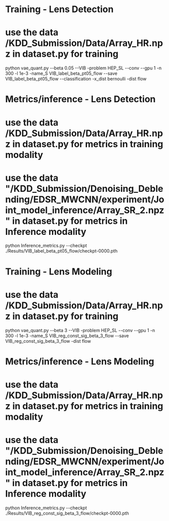 # Training - Lens Detection
# use the data  /KDD_Submission/Data/Array_HR.npz in dataset.py for training
python vae_quant.py --beta 0.05 --VIB -problem HEP_SL --conv --gpu 1 -n 300 -l 1e-3 -name_S VIB_label_beta_pt05_flow --save VIB_label_beta_pt05_flow --classification -x_dist bernoulli -dist flow

# Metrics/inference - Lens Detection
# use the data /KDD_Submission/Data/Array_HR.npz in dataset.py for metrics in training modality
# use the data "/KDD_Submission/Denoising_Deblending/EDSR_MWCNN/experiment/Joint_model_inference/Array_SR_2.npz" in dataset.py for metrics in Inference modality
python Inference_metrics.py --checkpt ./Results/VIB_label_beta_pt05_flow/checkpt-0000.pth

# Training - Lens Modeling
# use the data  /KDD_Submission/Data/Array_HR.npz in dataset.py for training
python vae_quant.py --beta 3 --VIB -problem HEP_SL --conv --gpu 1 -n 300  -l 1e-3 -name_S VIB_reg_const_sig_beta_3_flow  --save VIB_reg_const_sig_beta_3_flow  -dist flow

# Metrics/inference - Lens Modeling
# use the data /KDD_Submission/Data/Array_HR.npz in dataset.py for metrics in training modality
# use the data "/KDD_Submission/Denoising_Deblending/EDSR_MWCNN/experiment/Joint_model_inference/Array_SR_2.npz" in dataset.py for metrics in Inference modality
python Inference_metrics.py --checkpt ./Results/VIB_reg_const_sig_beta_3_flow/checkpt-0000.pth

